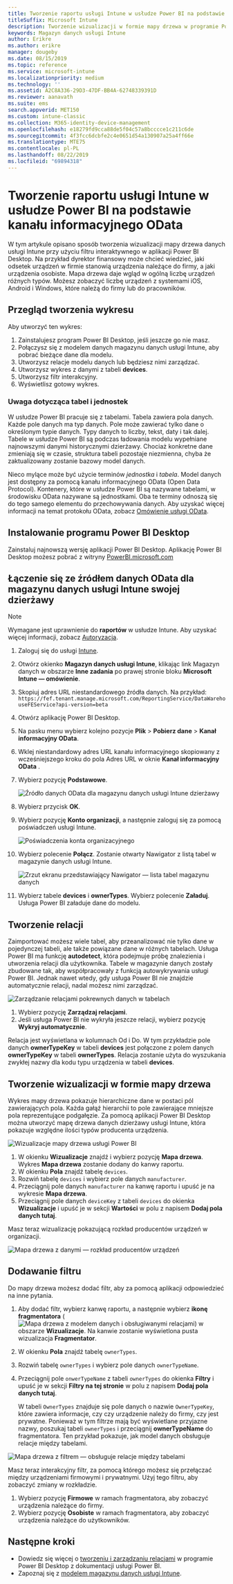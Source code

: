 ```yaml
---
title: Tworzenie raportu usługi Intune w usłudze Power BI na podstawie kanału informacyjnego OData
titleSuffix: Microsoft Intune
description: Tworzenie wizualizacji w formie mapy drzewa w programie Power BI Desktop za pomocą interakcyjnego filtru z interfejsu API magazynu danych usługi Intune.
keywords: Magazyn danych usługi Intune
author: Erikre
ms.author: erikre
manager: dougeby
ms.date: 08/15/2019
ms.topic: reference
ms.service: microsoft-intune
ms.localizationpriority: medium
ms.technology: ''
ms.assetid: A2C8A336-29D3-47DF-BB4A-62748339391D
ms.reviewer: aanavath
ms.suite: ems
search.appverid: MET150
ms.custom: intune-classic
ms.collection: M365-identity-device-management
ms.openlocfilehash: e18279fd9cca88de5f04c57a8bcccce1c211c6de
ms.sourcegitcommit: 4f3fcc6dcbfe2c4e0651d54a130907a25a4ff66e
ms.translationtype: MTE75
ms.contentlocale: pl-PL
ms.lasthandoff: 08/22/2019
ms.locfileid: "69894318"
---
```

# <a name="create-an-intune-report-from-the-odata-feed-with-power-bi"></a>Tworzenie raportu usługi Intune w usłudze Power BI na podstawie kanału informacyjnego OData

W tym artykule opisano sposób tworzenia wizualizacji mapy drzewa danych usługi Intune przy użyciu filtru interaktywnego w aplikacji Power BI Desktop. Na przykład dyrektor finansowy może chcieć wiedzieć, jaki odsetek urządzeń w firmie stanowią urządzenia należące do firmy, a jaki urządzenia osobiste. Mapa drzewa daje wgląd w ogólną liczbę urządzeń różnych typów. Możesz zobaczyć liczbę urządzeń z systemami iOS, Android i Windows, które należą do firmy lub do pracowników.

## <a name="overview-of-creating-the-chart"></a>Przegląd tworzenia wykresu

Aby utworzyć ten wykres:
1. Zainstalujesz program Power BI Desktop, jeśli jeszcze go nie masz.
2. Połączysz się z modelem danych magazynu danych usługi Intune, aby pobrać bieżące dane dla modelu.
3. Utworzysz relacje modelu danych lub będziesz nimi zarządzać.
4. Utworzysz wykres z danymi z tabeli **devices**.
5. Utworzysz filtr interakcyjny.
6. Wyświetlisz gotowy wykres.

### <a name="a-note-about-tables-and-entities"></a>Uwaga dotycząca tabel i jednostek

W usłudze Power BI pracuje się z tabelami. Tabela zawiera pola danych. Każde pole danych ma typ danych. Pole może zawierać tylko dane o określonym typie danych. Typy danych to liczby, tekst, daty i tak dalej. Tabele w usłudze Power BI są podczas ładowania modelu wypełniane najnowszymi danymi historycznymi dzierżawy. Chociaż konkretne dane zmieniają się w czasie, struktura tabeli pozostaje niezmienna, chyba że zaktualizowany zostanie bazowy model danych.

Nieco mylące może być użycie terminów *jednostka* i *tabela*. Model danych jest dostępny za pomocą kanału informacyjnego OData (Open Data Protocol). Kontenery, które w usłudze Power BI są nazywane tabelami, w środowisku OData nazywane są jednostkami. Oba te terminy odnoszą się do tego samego elementu do przechowywania danych. Aby uzyskać więcej informacji na temat protokołu OData, zobacz [Omówienie usługi OData](/odata/overview).

## <a name="install-power-bi-desktop"></a>Instalowanie programu Power BI Desktop

Zainstaluj najnowszą wersję aplikacji Power BI Desktop. Aplikację Power BI Desktop możesz pobrać z witryny [PowerBI.microsoft.com](https://powerbi.microsoft.com/desktop)

## <a name="connect-to-the-odata-feed-for-the-intune-data-warehouse-for-your-tenant"></a>Łączenie się ze źródłem danych OData dla magazynu danych usługi Intune swojej dzierżawy

> [!Note]  
> Wymagane jest uprawnienie do **raportów** w usłudze Intune. Aby uzyskać więcej informacji, zobacz [Autoryzacja](reports-api-url.md).

1. Zaloguj się do usługi [Intune](https://go.microsoft.com/fwlink/?linkid=2090973).
2. Otwórz okienko **Magazyn danych usługi Intune**, klikając link Magazyn danych w obszarze **Inne zadania** po prawej stronie bloku **Microsoft Intune — omówienie**.
3. Skopiuj adres URL niestandardowego źródła danych. Na przykład: `https://fef.tenant.manage.microsoft.com/ReportingService/DataWarehouseFEService?api-version=beta`
4. Otwórz aplikację Power BI Desktop.
5. Na pasku menu wybierz kolejno pozycje **Plik** > **Pobierz dane** > **Kanał informacyjny OData**.
6. Wklej niestandardowy adres URL kanału informacyjnego skopiowany z wcześniejszego kroku do pola Adres URL w oknie **Kanał informacyjny OData** .
7. Wybierz pozycję **Podstawowe**.

    ![Źródło danych OData dla magazynu danych usługi Intune dzierżawy](media/reports-create-01-odatafeed.png)

8. Wybierz przycisk **OK**.
9. Wybierz pozycję **Konto organizacji**, a następnie zaloguj się za pomocą poświadczeń usługi Intune.

    ![Poświadczenia konta organizacyjnego](media/reports-create-02-org-account.png)

10. Wybierz polecenie **Połącz**. Zostanie otwarty Nawigator z listą tabel w magazynie danych usługi Intune.

    ![Zrzut ekranu przedstawiający Nawigator — lista tabel magazynu danych](media/reports-create-02-loadentities.png)

11. Wybierz tabele **devices** i **ownerTypes**.  Wybierz polecenie **Załaduj**. Usługa Power BI załaduje dane do modelu.

## <a name="create-a-relationship"></a>Tworzenie relacji

Zaimportować możesz wiele tabel, aby przeanalizować nie tylko dane w pojedynczej tabeli, ale także powiązane dane w różnych tabelach. Usługa Power BI ma funkcję **autodetect**, która podejmuje próbę znalezienia i utworzenia relacji dla użytkownika. Tabele w magazynie danych zostały zbudowane tak, aby współpracowały z funkcją autowykrywania usługi Power BI. Jednak nawet wtedy, gdy usługa Power BI nie znajdzie automatycznie relacji, nadal możesz nimi zarządzać.

![Zarządzanie relacjami pokrewnych danych w tabelach](media/reports-create-03-managerelationships.png)

1. Wybierz pozycję **Zarządzaj relacjami**.
2. Jeśli usługa Power BI nie wykryła jeszcze relacji, wybierz pozycję **Wykryj automatycznie**.

Relacja jest wyświetlana w kolumnach Od i Do. W tym przykładzie pole danych **ownerTypeKey** w tabeli **devices** jest połączone z polem danych **ownerTypeKey** w tabeli **ownerTypes**. Relacja zostanie użyta do wyszukania zwykłej nazwy dla kodu typu urządzenia w tabeli **devices**.

## <a name="create-a-treemap-visualization"></a>Tworzenie wizualizacji w formie mapy drzewa

Wykres mapy drzewa pokazuje hierarchiczne dane w postaci pól zawierających pola. Każda gałąź hierarchii to pole zawierające mniejsze pola reprezentujące podgałęzie. Za pomocą aplikacji Power BI Desktop można utworzyć mapę drzewa danych dzierżawy usługi Intune, która pokazuje względne ilości typów producenta urządzenia.

![Wizualizacje mapy drzewa usługi Power BI](media/reports-create-03-treemap.png)

1. W okienku **Wizualizacje** znajdź i wybierz pozycję **Mapa drzewa**. Wykres **Mapa drzewa** zostanie dodany do kanwy raportu.
2. W okienku **Pola** znajdź tabelę `devices`.
3. Rozwiń tabelę `devices` i wybierz pole danych `manufacturer`.
4. Przeciągnij pole danych `manufacturer` na kanwę raportu i upuść je na wykresie **Mapa drzewa**.
5. Przeciągnij pole danych `deviceKey` z tabeli `devices` do okienka **Wizualizacje** i upuść je w sekcji **Wartości** w polu z napisem **Dodaj pola danych tutaj**.  

Masz teraz wizualizację pokazującą rozkład producentów urządzeń w organizacji.

![Mapa drzewa z danymi — rozkład producentów urządzeń](media/reports-create-06-treemapwdata.png)

## <a name="add-a-filter"></a>Dodawanie filtru

Do mapy drzewa możesz dodać filtr, aby za pomocą aplikacji odpowiedzieć na inne pytania.

1. Aby dodać filtr, wybierz kanwę raportu, a następnie wybierz **ikonę fragmentatora** (![Mapa drzewa z modelem danych i obsługiwanymi relacjami](media/reports-create-slicer.png)) w obszarze **Wizualizacje**. Na kanwie zostanie wyświetlona pusta wizualizacja **Fragmentator**.
2. W okienku **Pola** znajdź tabelę `ownerTypes`.
3. Rozwiń tabelę `ownerTypes` i wybierz pole danych `ownerTypeName`.
4. Przeciągnij pole `onwerTypeName` z tabeli `ownerTypes` do okienka **Filtry** i upuść je w sekcji **Filtry na tej stronie** w polu z napisem **Dodaj pola danych tutaj**.  

   W tabeli `OwnerTypes` znajduje się pole danych o nazwie `OwnerTypeKey`, które zawiera informacje, czy czy urządzenie należy do firmy, czy jest prywatne. Ponieważ w tym filtrze mają być wyświetlane przyjazne nazwy, poszukaj tabeli `ownerTypes` i przeciągnij **ownerTypeName** do fragmentatora. Ten przykład pokazuje, jak model danych obsługuje relacje między tabelami.

![Mapa drzewa z filtrem — obsługuje relacje między tabelami](media/reports-create-08_ownertype.png)

Masz teraz interakcyjny filtr, za pomocą którego możesz się przełączać między urządzeniami firmowymi i prywatnymi. Użyj tego filtru, aby zobaczyć zmiany w rozkładzie.

1. Wybierz pozycję **Firmowe** w ramach fragmentatora, aby zobaczyć urządzenia należące do firmy.
2. Wybierz pozycję **Osobiste** w ramach fragmentatora, aby zobaczyć urządzenia należące do użytkowników.

## <a name="next-steps"></a>Następne kroki

- Dowiedz się więcej o [tworzeniu i zarządzaniu relacjami](https://powerbi.microsoft.com/documentation/powerbi-desktop-create-and-manage-relationships/) w programie Power BI Desktop z dokumentacji usługi Power BI.
- Zapoznaj się z [modelem magazynu danych usługi Intune](https://docs.microsoft.com/intune/reports-ref-data-model).
